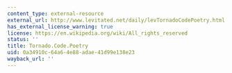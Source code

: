 ```yaml
---
content_type: external-resource
external_url: http://www.levitated.net/daily/levTornadoCodePoetry.html
has_external_license_warning: true
license: https://en.wikipedia.org/wiki/All_rights_reserved
status: ''
title: Tornado.Code.Poetry
uid: 0a34910c-64a6-4e88-adae-41d99e138e23
wayback_url: ''
---
```

